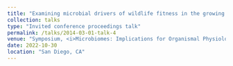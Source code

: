 ```yaml
---
title: "Examining microbial drivers of wildlife fitness in the growing anthropogenic landscape"
collection: talks
type: "Invited conference proceedings talk"
permalink: /talks/2014-03-01-talk-4
venue: "Symposium, <i>Microbiomes: Implications for Organismal Physiology in a Changing World</i>, American Physiological Society"
date: 2022-10-30
location: "San Diego, CA"
---
```

